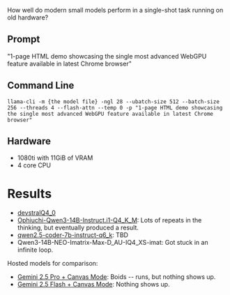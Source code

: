 How well do modern small models perform in a single-shot task running on old hardware?

## Prompt

"1-page HTML demo showcasing the single most advanced WebGPU feature available in latest Chrome browser"

## Command Line

`llama-cli -m {the model file} -ngl 28 --ubatch-size 512 --batch-size 256 --threads 4 --flash-attn --temp 0 -p "1-page HTML demo showcasing the single most advanced WebGPU feature available in latest Chrome browser"`

## Hardware

* 1080ti with 11GiB of VRAM
* 4 core CPU

# Results

* [devstralQ4_0](https://html-preview.github.io/?url=https://github.com/salamanders/llm_gallery/blob/main/devstralQ4_0.html)
* [Ophiuchi-Qwen3-14B-Instruct.i1-Q4_K_M](https://html-preview.github.io/?url=https://github.com/salamanders/llm_gallery/blob/main/Ophiuchi-Qwen3-14B-Instruct.i1-Q4_K_M.html): Lots of repeats in the thinking, but eventually produced a result.
* [qwen2.5-coder-7b-instruct-q6_k](https://html-preview.github.io/?url=https://github.com/salamanders/llm_gallery/blob/main/qwen2.5-coder-7b-instruct-q6_k.html): TBD
* Qwen3-14B-NEO-Imatrix-Max-D_AU-IQ4_XS-imat: Got stuck in an infinite loop.

Hosted models for comparison:

* [Gemini 2.5 Pro + Canvas Mode](https://html-preview.github.io/?url=https://github.com/salamanders/llm_gallery/blob/main/gemini_2.5_pro.html): Boids -- runs, but nothing shows up.
* [Gemini 2.5 Flash + Canvas Mode](https://html-preview.github.io/?url=https://github.com/salamanders/llm_gallery/blob/main/gemini_2.5_flash.html): Nothing shows up.